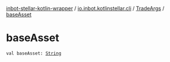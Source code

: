 [inbot-stellar-kotlin-wrapper](../../index.md) / [io.inbot.kotlinstellar.cli](../index.md) / [TradeArgs](index.md) / [baseAsset](./base-asset.md)

# baseAsset

`val baseAsset: `[`String`](https://kotlinlang.org/api/latest/jvm/stdlib/kotlin/-string/index.html)